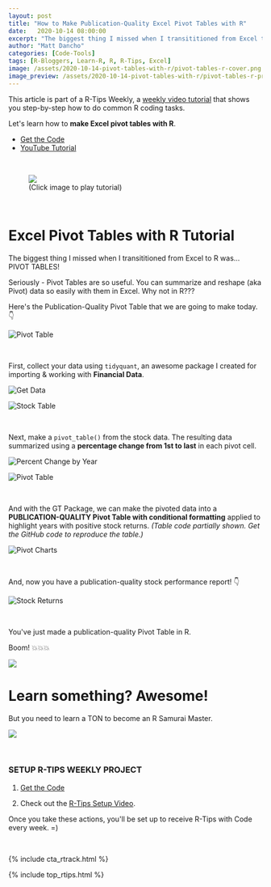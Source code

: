 ```yaml
---
layout: post
title: "How to Make Publication-Quality Excel Pivot Tables with R"
date:   2020-10-14 08:00:00
excerpt: "The biggest thing I missed when I transititioned from Excel to R was PIVOT TABLES! Seriously, Pivot Tables are so useful. You can summarize and reshape (aka Pivot) data so easily with them in Excel. "
author: "Matt Dancho"
categories: [Code-Tools]
tags: [R-Bloggers, Learn-R, R, R-Tips, Excel]
image: /assets/2020-10-14-pivot-tables-with-r/pivot-tables-r-cover.png
image_preview: /assets/2020-10-14-pivot-tables-with-r/pivot-tables-r-preview.jpg
---
```




This article is part of a R-Tips Weekly, a [weekly video tutorial](https://mailchi.mp/business-science/r-tips-newsletter) that shows you step-by-step how to do common R coding tasks.


Let's learn how to **make Excel pivot tables with R**. 

- [Get the Code](https://mailchi.mp/business-science/r-tips-newsletter)
- [YouTube Tutorial](https://youtu.be/K5qR-EREf_g)

<br>

<figure class="text-center">
  <a href="https://youtu.be/K5qR-EREf_g"><img src="/assets/2020-10-14-pivot-tables-with-r/video-thumb.jpg" border="0" /></a>
  <figcaption>(Click image to play tutorial)</figcaption>
</figure>

<br>

# Excel Pivot Tables with R Tutorial

The biggest thing I missed when I transititioned from Excel to R was...
PIVOT TABLES! 

Seriously - Pivot Tables are so useful. You can summarize and reshape (aka Pivot) data so easily with them in Excel. Why not in R???

Here's the Publication-Quality Pivot Table that we are going to make today. 👇

![Pivot Table](/assets/2020-10-14-pivot-tables-with-r/publication-quality-pivot-table.jpg)


<br>

First, collect your data using `tidyquant`, an awesome package I created for importing & working with **Financial Data**. 

![Get Data](/assets/2020-10-14-pivot-tables-with-r/get-data.jpg)

![Stock Table](/assets/2020-10-14-pivot-tables-with-r/stock-table.jpg)


<br>

Next, make a `pivot_table()` from the stock data. The resulting data summarized using a **percentage change from 1st to last** in each pivot cell. 

![Percent Change by Year](/assets/2020-10-14-pivot-tables-with-r/percent-change-by-year.jpg)

![Pivot Table](/assets/2020-10-14-pivot-tables-with-r/pivot-table.jpg)



<br>

And with the GT Package, we can make the pivoted data into a **PUBLICATION-QUALITY Pivot Table with conditional formatting** applied to highlight years with positive stock returns. _(Table code partially shown. Get the GitHub code to reproduce the table.)_

![Pivot Charts](/assets/2020-10-14-pivot-tables-with-r/pivot-charts.jpg)


<br>

And, now you have a publication-quality stock performance report! 👇

![Stock Returns](/assets/2020-10-14-pivot-tables-with-r/stock-returns.jpg)



<br>

You've just made a publication-quality Pivot Table in R. 

Boom! 💥💥💥

![](/assets/2020-10-14-pivot-tables-with-r/boom.gif)



# Learn something?  Awesome!

But you need to learn a TON to become an R Samurai Master.

![](/assets/2020-10-14-pivot-tables-with-r/wizard.gif)



<br>

### SETUP R-TIPS WEEKLY PROJECT

1. [Get the Code](https://mailchi.mp/business-science/r-tips-newsletter)

2. Check out the [R-Tips Setup Video](https://youtu.be/F7aYV0RPyD0).

Once you take these actions, you'll be set up to receive R-Tips with Code every week. =)

<br>

{% include cta_rtrack.html %}

{% include top_rtips.html %}
